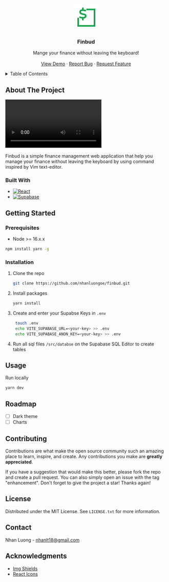 <a name="readme-top"></a>

<!-- [![Contributors][contributors-shield]][contributors-url] -->
<!-- [![Forks][forks-shield]][forks-url] -->
<!-- [![Stargazers][stars-shield]][stars-url] -->
<!-- [![Issues][issues-shield]][issues-url] -->
<!-- [![MIT License][license-shield]][license-url] -->

<!-- PROJECT LOGO -->
<br />
<div align="center">
  <a href="https://github.com/nhanluongoe/finbud">
    <img src="public/finbud.png" alt="Logo" width="80" height="80">
  </a>

  <h3 align="center">Finbud</h3>

  <p align="center">
    Mange your finance without leaving the keyboard!
    <br />
    <!-- <a href="https://github.com/nhanluongoe/finbud"><strong>Explore the docs »</strong></a>
    <br /> -->
    <br />
    <a href="https://finbud.vercel.app">View Demo</a>
    ·
    <a href="https://github.com/nhanluongoe/finbud/issues">Report Bug</a>
    ·
    <a href="https://github.com/nhanluongoe/finbud/issues">Request Feature</a>
  </p>
</div>

<!-- TABLE OF CONTENTS -->
<details>
  <summary>Table of Contents</summary>
  <ol>
    <li>
      <a href="#about-the-project">About The Project</a>
      <ul>
        <li><a href="#built-with">Built With</a></li>
      </ul>
    </li>
    <li>
      <a href="#getting-started">Getting Started</a>
      <ul>
        <li><a href="#prerequisites">Prerequisites</a></li>
        <li><a href="#installation">Installation</a></li>
      </ul>
    </li>
    <li><a href="#usage">Usage</a></li>
    <li><a href="#roadmap">Roadmap</a></li>
    <li><a href="#contributing">Contributing</a></li>
    <li><a href="#license">License</a></li>
    <li><a href="#contact">Contact</a></li>
    <li><a href="#acknowledgments">Acknowledgments</a></li>
  </ol>
</details>

<!-- ABOUT THE PROJECT -->

## About The Project

<!-- TODO: update later -->
<!-- [![Product Name Screen Shot][product-screenshot]](https://example.com) -->

![](/demo/account.mkv)

Finbud is a simple finance management web application that help you manage your finance without leaving the keyboard by using command inspired by Vim text-editor.

### Built With

- [![React][React.js]][React-url]
- [![Supabase][Supabse.com]][Supabse-url]

<!-- GETTING STARTED -->

## Getting Started

### Prerequisites

- Node >= 16.x.x

```sh
npm install yarn -g
```

### Installation

1. Clone the repo
   ```sh
   git clone https://github.com/nhanluongoe/finbud.git
   ```
2. Install packages
   ```sh
   yarn install
   ```
3. Create and enter your Supabse Keys in `.env`

   ```sh
    touch .env
    echo VITE_SUPABASE_URL=<your-key> >> .env
    echo VITE_SUPABASE_ANON_KEY=<your-key> >> .env
   ```

4. Run all sql files `/src/databse` on the Supabase SQL Editor to create tables

<!-- USAGE EXAMPLES -->

## Usage

Run locally

```sh
yarn dev
```

<!-- ROADMAP -->

## Roadmap

- [ ] Dark theme
- [ ] Charts

<!-- CONTRIBUTING -->

## Contributing

Contributions are what make the open source community such an amazing place to learn, inspire, and create. Any contributions you make are **greatly appreciated**.

If you have a suggestion that would make this better, please fork the repo and create a pull request. You can also simply open an issue with the tag "enhancement".
Don't forget to give the project a star! Thanks again!

<!-- LICENSE -->

## License

Distributed under the MIT License. See `LICENSE.txt` for more information.

<!-- CONTACT -->

## Contact

Nhan Luong - nhanlt18@gmail.com

<!-- ACKNOWLEDGMENTS -->

## Acknowledgments

- [Img Shields](https://shields.io)
- [React Icons](https://react-icons.github.io/react-icons/search)

<!-- MARKDOWN LINKS & IMAGES -->
<!-- https://www.markdownguide.org/basic-syntax/#reference-style-links -->

[contributors-shield]: https://img.shields.io/github/contributors/nhanluongoe/finbud.svg?style=for-the-badge
[contributors-url]: https://github.com/nhanluongoe/finbud/graphs/contributors
[forks-shield]: https://img.shields.io/github/forks/nhanluongoe/finbud.svg?style=for-the-badge
[forks-url]: https://github.com/nhanluongoe/finbud/network/members
[stars-shield]: https://img.shields.io/github/stars/nhanluongoe/finbud.svg?style=for-the-badge
[stars-url]: https://github.com/nhanluongoe/finbud/stargazers
[issues-shield]: https://img.shields.io/github/issues/nhanluongoe/finbud.svg?style=for-the-badge
[issues-url]: https://github.com/nhanluongoe/finbud/issues
[license-shield]: https://img.shields.io/github/license/nhanluongoe/finbud.svg?style=for-the-badge
[license-url]: https://github.com/nhanluongoe/finbud/blob/main/LICENSE.txt
[linkedin-shield]: https://img.shields.io/badge/-LinkedIn-black.svg?style=for-the-badge&logo=linkedin&colorB=555
[linkedin-url]: https://linkedin.com/in/nhanluongoe
[product-screenshot]: images/screenshot.png
[Next.js]: https://img.shields.io/badge/next.js-000000?style=for-the-badge&logo=nextdotjs&logoColor=white
[Next-url]: https://nextjs.org/
[React.js]: https://img.shields.io/badge/React-20232A?style=for-the-badge&logo=react&logoColor=61DAFB
[React-url]: https://reactjs.org/
[Vue.js]: https://img.shields.io/badge/Vue.js-35495E?style=for-the-badge&logo=vuedotjs&logoColor=4FC08D
[Vue-url]: https://vuejs.org/
[Angular.io]: https://img.shields.io/badge/Angular-DD0031?style=for-the-badge&logo=angular&logoColor=white
[Angular-url]: https://angular.io/
[Svelte.dev]: https://img.shields.io/badge/Svelte-4A4A55?style=for-the-badge&logo=svelte&logoColor=FF3E00
[Svelte-url]: https://svelte.dev/
[Laravel.com]: https://img.shields.io/badge/Laravel-FF2D20?style=for-the-badge&logo=laravel&logoColor=white
[Laravel-url]: https://laravel.com
[Bootstrap.com]: https://img.shields.io/badge/Bootstrap-563D7C?style=for-the-badge&logo=bootstrap&logoColor=white
[Bootstrap-url]: https://getbootstrap.com
[JQuery.com]: https://img.shields.io/badge/jQuery-0769AD?style=for-the-badge&logo=jquery&logoColor=white
[JQuery-url]: https://jquery.com
[Supabse.com]: https://shields.io/badge/supabase-black?logo=supabase&style=for-the-badge%22
[Supabse-url]: https://shields.io/badge/supabase-black?logo=supabase&style=for-the-badge%22
